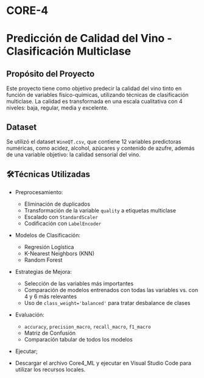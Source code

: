 # CORE-4
# Predicción de Calidad del Vino - Clasificación Multiclase

## Propósito del Proyecto

Este proyecto tiene como objetivo predecir la calidad del vino tinto en función de variables físico-químicas, utilizando técnicas de clasificación multiclase. La calidad es transformada en una escala cualitativa con 4 niveles: baja, regular, media y excelente.

## Dataset

Se utilizó el dataset `WineQT.csv`, que contiene 12 variables predictoras numéricas, como acidez, alcohol, azúcares y contenido de azufre, además de una variable objetivo: la calidad sensorial del vino.

## 🛠Técnicas Utilizadas

- Preprocesamiento: 
  - Eliminación de duplicados
  - Transformación de la variable `quality` a etiquetas multiclase
  - Escalado con `StandardScaler`
  - Codificación con `LabelEncoder`

- Modelos de Clasificación:
  - Regresión Logística
  - K-Nearest Neighbors (KNN)
  - Random Forest

- Estrategias de Mejora:
  - Selección de las variables más importantes
  - Comparación de modelos entrenados con todas las variables vs. con 4 y 6 más relevantes
  - Uso de `class_weight='balanced'` para tratar desbalance de clases

- Evaluación:
  - `accuracy`, `precision_macro`, `recall_macro`, `f1_macro`
  - Matriz de Confusión
  - Comparación tabular de todos los modelos
 
- Ejecutar;
-   Descargar el archivo Core4_ML y ejecutar en Visual Studio Code para utilizar los recursos locales. 
